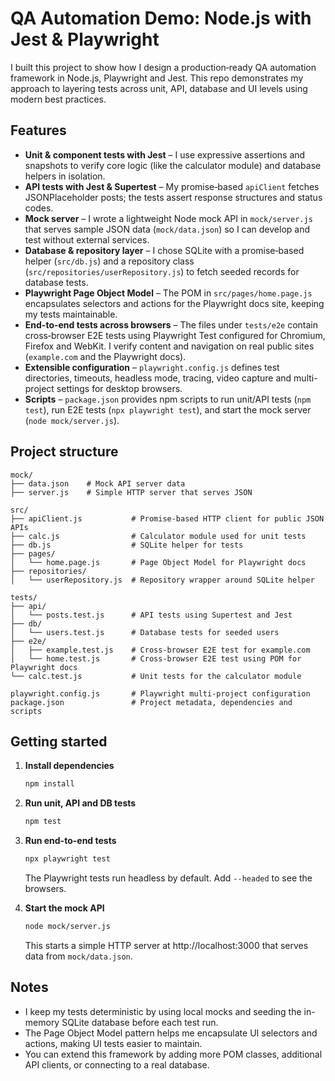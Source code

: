 # QA Automation Demo: Node.js with Jest & Playwright

I built this project to show how I design a production‑ready QA automation framework in Node.js, Playwright and Jest. This repo demonstrates my approach to layering tests across unit, API, database and UI levels using modern best practices.

## Features

- **Unit & component tests with Jest** – I use expressive assertions and snapshots to verify core logic (like the calculator module) and database helpers in isolation.
- **API tests with Jest & Supertest** – My promise‑based `apiClient` fetches JSONPlaceholder posts; the tests assert response structures and status codes.
- **Mock server** – I wrote a lightweight Node mock API in `mock/server.js` that serves sample JSON data (`mock/data.json`) so I can develop and test without external services.
- **Database & repository layer** – I chose SQLite with a promise‑based helper (`src/db.js`) and a repository class (`src/repositories/userRepository.js`) to fetch seeded records for database tests.
- **Playwright Page Object Model** – The POM in `src/pages/home.page.js` encapsulates selectors and actions for the Playwright docs site, keeping my tests maintainable.
- **End-to-end tests across browsers** – The files under `tests/e2e` contain cross‑browser E2E tests using Playwright Test configured for Chromium, Firefox and WebKit. I verify content and navigation on real public sites (`example.com` and the Playwright docs).
- **Extensible configuration** – `playwright.config.js` defines test directories, timeouts, headless mode, tracing, video capture and multi-project settings for desktop browsers.
- **Scripts** – `package.json` provides npm scripts to run unit/API tests (`npm test`), run E2E tests (`npx playwright test`), and start the mock server (`node mock/server.js`).

## Project structure

```
mock/
├── data.json    # Mock API server data
├── server.js    # Simple HTTP server that serves JSON

src/
├── apiClient.js           # Promise-based HTTP client for public JSON APIs
├── calc.js                # Calculator module used for unit tests
├── db.js                  # SQLite helper for tests
├── pages/
│   └── home.page.js       # Page Object Model for Playwright docs
├── repositories/
│   └── userRepository.js  # Repository wrapper around SQLite helper

tests/
├── api/
│   └── posts.test.js      # API tests using Supertest and Jest
├── db/
│   └── users.test.js      # Database tests for seeded users
├── e2e/
│   ├── example.test.js    # Cross-browser E2E test for example.com
│   └── home.test.js       # Cross-browser E2E test using POM for Playwright docs
└── calc.test.js           # Unit tests for the calculator module

playwright.config.js       # Playwright multi-project configuration
package.json               # Project metadata, dependencies and scripts
```

## Getting started

1. **Install dependencies**
   ```bash
   npm install
   ```

2. **Run unit, API and DB tests**
   ```bash
   npm test
   ```

3. **Run end-to-end tests**
   ```bash
   npx playwright test
   ```

   The Playwright tests run headless by default. Add `--headed` to see the browsers.

4. **Start the mock API**
   ```bash
   node mock/server.js
   ```

   This starts a simple HTTP server at http://localhost:3000 that serves data from `mock/data.json`.

## Notes

- I keep my tests deterministic by using local mocks and seeding the in-memory SQLite database before each test run.
- The Page Object Model pattern helps me encapsulate UI selectors and actions, making UI tests easier to maintain.
- You can extend this framework by adding more POM classes, additional API clients, or connecting to a real database.
